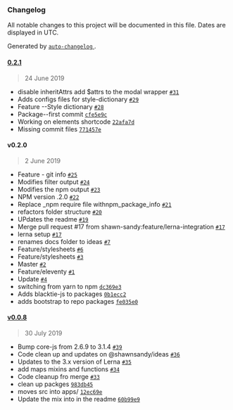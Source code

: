 

### Changelog

All notable changes to this project will be documented in this file. Dates are displayed in UTC.

Generated by [ `auto-changelog` ](https://github.com/CookPete/auto-changelog).

#### [0.2.1](https://github.com/shawn-sandy/idea/compare/v0.2.0...0.2.1)

> 24 June 2019

* disable inheritAttrs add $attrs to the modal wrapper [ `#31` ](https://github.com/shawn-sandy/idea/pull/31)
* Adds configs files for style-dictionary [ `#29` ](https://github.com/shawn-sandy/idea/pull/29)
* Feature --Style dictionary [ `#28` ](https://github.com/shawn-sandy/idea/pull/28)
* Package--first commit [ `cfe5e9c` ](https://github.com/shawn-sandy/idea/commit/cfe5e9ce85b751161a005679d6e2e156213eaa97)
* Working on elements shortcode [ `22afa7d` ](https://github.com/shawn-sandy/idea/commit/22afa7d0e592eabddbb862678a9d5e05c522d030)
* Missing commit files [ `771457e` ](https://github.com/shawn-sandy/idea/commit/771457e02b10824c5b874a5596e69fc4acb44e2d)

#### v0.2.0

> 2 June 2019

* Feature - git info [ `#25` ](https://github.com/shawn-sandy/idea/pull/25)
* Modifies filter output [ `#24` ](https://github.com/shawn-sandy/idea/pull/24)
* Modifies the npm output [ `#23` ](https://github.com/shawn-sandy/idea/pull/23)
* NPM version .2.0  [ `#22` ](https://github.com/shawn-sandy/idea/pull/22)
* Replace _npm require file withnpm_package_info [ `#21` ](https://github.com/shawn-sandy/idea/pull/21)
* refactors folder structure [ `#20` ](https://github.com/shawn-sandy/idea/pull/20)
* UPdates the readme [ `#19` ](https://github.com/shawn-sandy/idea/pull/19)
* Merge pull request #17 from shawn-sandy:feature/lerna-integration [ `#17` ](https://github.com/shawn-sandy/idea/pull/17)
* lerna setup [ `#17` ](https://github.com/shawn-sandy/idea/pull/17)
* renames docs folder to ideas [ `#7` ](https://github.com/shawn-sandy/idea/pull/7)
* Feature/stylesheets [ `#6` ](https://github.com/shawn-sandy/idea/pull/6)
* Feature/stylesheets [ `#3` ](https://github.com/shawn-sandy/idea/pull/3)
* Master [ `#2` ](https://github.com/shawn-sandy/idea/pull/2)
* Feature/eleventy [ `#1` ](https://github.com/shawn-sandy/idea/pull/1)
* Update [ `#4` ](https://github.com/shawn-sandy/idea/issues/4)
* switching from yarn to npm [ `dc369e3` ](https://github.com/shawn-sandy/idea/commit/dc369e3515de4e422687881d459d34bda7e24482)
* Adds blacktie-js to packages [ `0b1ecc2` ](https://github.com/shawn-sandy/idea/commit/0b1ecc266d309dd446ada0f7ea9fc9d67ec0501c)
* adds bootstrap to repo packages [ `fe035e0` ](https://github.com/shawn-sandy/idea/commit/fe035e0a1a24765ca63625315ce46435581f958d)

#### [v0.0.8](https://github.com/shawn-sandy/idea/compare/0.2.1...v0.0.8)

> 30 July 2019

* Bump core-js from 2.6.9 to 3.1.4 [ `#39` ](https://github.com/shawn-sandy/idea/pull/39)
* Code clean up and updates on @shawnsandy/ideas [ `#36` ](https://github.com/shawn-sandy/idea/pull/36)
* Updates to the 3.x version of Lerna [ `#35` ](https://github.com/shawn-sandy/idea/pull/35)
* add maps mixins and functions [ `#34` ](https://github.com/shawn-sandy/idea/pull/34)
* Code cleanup fro merge [ `#33` ](https://github.com/shawn-sandy/idea/pull/33)
* clean up packges [ `983db45` ](https://github.com/shawn-sandy/idea/commit/983db45111f24b0d60b0d3585caf45afd9d70d25)
* moves src into apps/ [ `12ec69e` ](https://github.com/shawn-sandy/idea/commit/12ec69e981eb32d43eb0b9ec0e72ce2c3effd054)
* Update the mix into in the readme [ `60b99e9` ](https://github.com/shawn-sandy/idea/commit/60b99e9741745a5f7645346eff2cd0bebc177b53)

